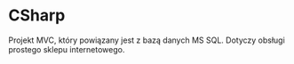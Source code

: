 # CSharp
Projekt MVC, który powiązany jest z bazą danych MS SQL. Dotyczy obsługi prostego sklepu internetowego.
